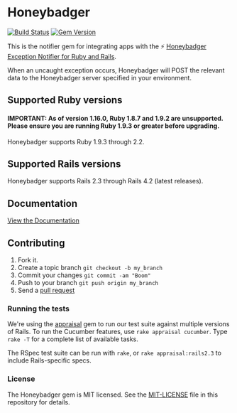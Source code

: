 # Honeybadger

[![Build Status](https://secure.travis-ci.org/honeybadger-io/honeybadger-ruby.png?branch=master)](http://travis-ci.org/honeybadger-io/honeybadger-ruby)
[![Gem Version](https://badge.fury.io/rb/honeybadger.png)](http://badge.fury.io/rb/honeybadger)

This is the notifier gem for integrating apps with the :zap: [Honeybadger Exception Notifier for Ruby and Rails](http://honeybadger.io).

When an uncaught exception occurs, Honeybadger will POST the relevant data
to the Honeybadger server specified in your environment.

## Supported Ruby versions

#### IMPORTANT: As of version 1.16.0, Ruby 1.8.7 and 1.9.2 are unsupported. Please ensure you are running Ruby 1.9.3 or greater before upgrading.

Honeybadger supports Ruby 1.9.3 through 2.2.

## Supported Rails versions

Honeybadger supports Rails 2.3 through Rails 4.2 (latest releases).

## Documentation

[View the Documentation](./docs/index.md)

## Contributing

1. Fork it.
2. Create a topic branch `git checkout -b my_branch`
3. Commit your changes `git commit -am "Boom"`
3. Push to your branch `git push origin my_branch`
4. Send a [pull request](https://github.com/honeybadger-io/honeybadger-ruby/pulls)

### Running the tests

We're using the
[appraisal](https://github.com/thoughtbot/appraisal) gem to run our test
suite against multiple versions of Rails. To run the Cucumber features,
use `rake appraisal cucumber`. Type `rake -T` for a complete list of
available tasks.

The RSpec test suite can be run with `rake`, or
`rake appraisal:rails2.3` to include Rails-specific specs.

### License

The Honeybadger gem is MIT licensed. See the [MIT-LICENSE](https://raw.github.com/honeybadger-io/honeybadger-ruby/master/MIT-LICENSE) file in this repository for details. 
